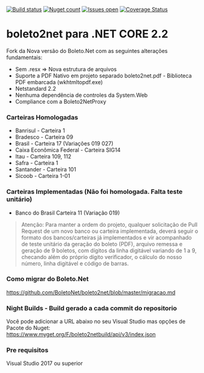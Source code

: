 ﻿[![Build status](https://ci.appveyor.com/api/projects/status/r9ovipu6yu7numn6?svg=true)](https://ci.appveyor.com/project/carloscds/boleto2net)
[![Nuget count](http://img.shields.io/nuget/v/Boleto2.Net.svg)](http://www.nuget.org/packages/Boleto2.Net/)
[![Issues open](https://img.shields.io/github/issues/BoletoNet/boleto2net.svg)](https://huboard.com/BoletoNet/boleto2net/)
[![Coverage Status](https://coveralls.io/repos/github/BoletoNet/boleto2net/badge.svg?branch=master)](https://coveralls.io/github/BoletoNet/boleto2net?branch=master)

# boleto2net para .NET CORE 2.2
Fork da Nova versão do Boleto.Net com as seguintes alterações fundamentais:
*  Sem .resx => Nova estrutura de arquivos 
*  Suporte a PDF Nativo em projeto separado boleto2net.pdf - Biblioteca PDF embarcada (wkhtmltopdf.exe)
*  Netstandard 2.2
*  Nenhuma dependência de controles da System.Web
*  Compliance com a Boleto2NetProxy

### Carteiras Homologadas
* Banrisul - Carteira 1
* Bradesco - Carteira 09
* Brasil - Carteira 17 (Variações 019 027)
* Caixa Econômica Federal - Carteira SIG14
* Itau - Carteira 109, 112
* Safra - Carteira 1
* Santander - Carteira 101
* Sicoob - Carteira 1-01

### Carteiras Implementadas (Não foi homologada. Falta teste unitário)
* Banco do Brasil Carteira 11 (Variação 019)

> Atenção: Para manter a ordem do projeto, qualquer solicitação de Pull Request de um novo banco ou carteira implementada, deverá seguir o formato dos bancos/carteiras já implementados e vir acompanhado de teste unitário da geração do boleto (PDF), arquivo remessa e geração de 9 boletos, com dígitos da linha digitável variando de 1 a 9, checando além do próprio dígito verificador, o cálculo do nosso número, linha digitável e código de barras.

### Como migrar do Boleto.Net
https://github.com/BoletoNet/boleto2net/blob/master/migracao.md

### Night Builds - Build gerado a cada commit do repositorio
Você pode adicionar a URL abaixo no seu Visual Studio mas opções de Pacote do Nuget:
https://www.myget.org/F/boleto2netbuild/api/v3/index.json

### Pre requisitos
Visual Studio 2017 ou superior
